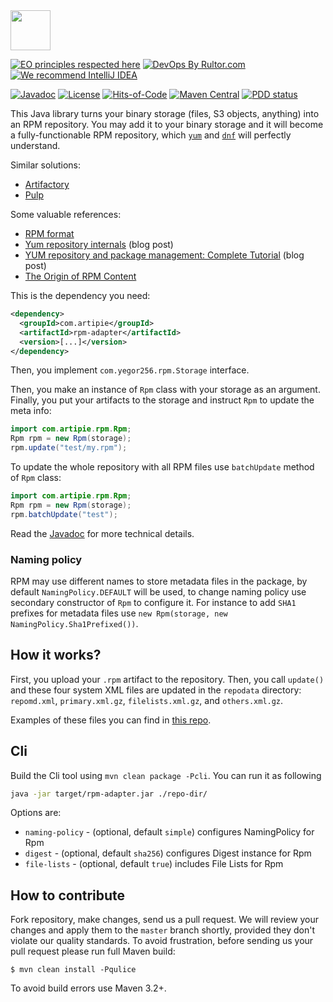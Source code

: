 <img src="https://www.artipie.com/logo.svg" width="64px" height="64px"/>

[![EO principles respected here](https://www.elegantobjects.org/badge.svg)](https://www.elegantobjects.org)
[![DevOps By Rultor.com](http://www.rultor.com/b/artipie/rpm-adapter)](http://www.rultor.com/p/artipie/rpm-adapter)
[![We recommend IntelliJ IDEA](https://www.elegantobjects.org/intellij-idea.svg)](https://www.jetbrains.com/idea/)

[![Javadoc](http://www.javadoc.io/badge/com.artipie/rpm-adapter.svg)](http://www.javadoc.io/doc/com.artipie/rpm-adapter)
[![License](https://img.shields.io/badge/license-MIT-green.svg)](https://github.com/com.artipie/rpm-adapter/blob/master/LICENSE.txt)
[![Hits-of-Code](https://hitsofcode.com/github/artipie/rpm-adapter)](https://hitsofcode.com/view/github/artipie/rpm-adapter)
[![Maven Central](https://img.shields.io/maven-central/v/com.artipie/rpm-adapter.svg)](https://maven-badges.herokuapp.com/maven-central/com.artipie/rpm-adapter)
[![PDD status](http://www.0pdd.com/svg?name=artipie/rpm-adapter)](http://www.0pdd.com/p?name=artipie/rpm-adapter)

This Java library turns your binary storage
(files, S3 objects, anything) into an RPM repository.
You may add it to your binary storage and it will become
a fully-functionable RPM repository, which
[`yum`](https://en.wikipedia.org/wiki/Yum_%28software%29) and
[`dnf`](https://en.wikipedia.org/wiki/DNF_%28software%29)
will perfectly understand.

Similar solutions:

  * [Artifactory](https://www.jfrog.com/confluence/display/RTF/RPM+Repositories)
  * [Pulp](https://pulp-rpm.readthedocs.io/en/latest/)

Some valuable references:

  * [RPM format](https://rpm-packaging-guide.github.io/)
  * [Yum repository internals](https://blog.packagecloud.io/eng/2015/07/20/yum-repository-internals/) (blog post)
  * [YUM repository and package management: Complete Tutorial](https://www.slashroot.in/yum-repository-and-package-management-complete-tutorial) (blog post)
  * [The Origin of RPM Content](https://docs.pulpproject.org/en/2.9/plugins/pulp_rpm/tech-reference/rpm.html)

This is the dependency you need:

```xml
<dependency>
  <groupId>com.artipie</groupId>
  <artifactId>rpm-adapter</artifactId>
  <version>[...]</version>
</dependency>
```
 
Then, you implement `com.yegor256.rpm.Storage` interface.

Then, you make an instance of `Rpm` class with your storage
as an argument. Finally, you put your artifacts to the storage
and instruct `Rpm` to update the meta info:

```java
import com.artipie.rpm.Rpm;
Rpm rpm = new Rpm(storage);
rpm.update("test/my.rpm");
```

To update the whole repository with all RPM files use `batchUpdate` method of `Rpm` class:
```java
import com.artipie.rpm.Rpm;
Rpm rpm = new Rpm(storage);
rpm.batchUpdate("test");
```

Read the [Javadoc](http://www.javadoc.io/doc/com.yegor256/rpm-files)
for more technical details.

### Naming policy

RPM may use different names to store metadata files in the package,
by default `NamingPolicy.DEFAULT` will be used, to change naming policy use
secondary constructor of `Rpm` to configure it. For instance to add `SHA1` prefixes for metadata files
use `new Rpm(storage, new NamingPolicy.Sha1Prefixed())`.

## How it works?

First, you upload your `.rpm` artifact to the repository. Then,
you call `update()` and these four system XML files are updated
in the `repodata` directory:
`repomd.xml`, `primary.xml.gz`, `filelists.xml.gz`, and `others.xml.gz`.

Examples of these files you can find in
[this repo](https://download.docker.com/linux/centos/7/source/stable/repodata/).

## Cli

Build the Cli tool using `mvn clean package -Pcli`.
You can run it as following
```bash
java -jar target/rpm-adapter.jar ./repo-dir/
```

Options are:
- `naming-policy` - (optional, default `simple`) configures NamingPolicy for Rpm
- `digest` - (optional, default `sha256`) configures Digest instance for Rpm
- `file-lists` - (optional, default `true`) includes File Lists for Rpm

## How to contribute

Fork repository, make changes, send us a pull request. We will review
your changes and apply them to the `master` branch shortly, provided
they don't violate our quality standards. To avoid frustration, before
sending us your pull request please run full Maven build:

```
$ mvn clean install -Pqulice
```

To avoid build errors use Maven 3.2+.
